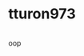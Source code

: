 # tturon973

![<Nature>](<https://images.app.goo.gl/8TrWfm8V4KK29uNT8>)

[<Nature Picture>](<https://images.app.goo.gl/8TrWfm8V4KK29uNT8>)

oop
